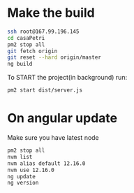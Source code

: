 # Make the build 
```bash
ssh root@167.99.196.145
cd casaPetri
pm2 stop all
git fetch origin
git reset --hard origin/master
ng build
```
To START the project(in background) run:
```bash
pm2 start dist/server.js
```
# On angular update
 Make sure you have latest node
 ```bash
pm2 stop all
nvm list
nvm alias default 12.16.0
nvm use 12.16.0
ng update
ng version
 ```
